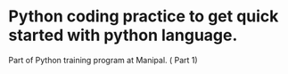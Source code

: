 # Python coding practice to get quick started with python language. 
Part of Python training program at Manipal. ( Part 1)
